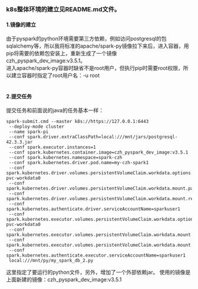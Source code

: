 ### k8s整体环境的建立见README.md文件。

#### 1.镜像的建立
由于pyspark的python环境需要第三方依赖，例如访问postgresql的包sqlalchemy等，所以我将标准的apache/spark-py镜像拉下来后，进入容器，用pip将需要的依赖包安装上，重新生成了一个镜像czh_pyspark_dev_image:v3.5.1。 <br/>
进入apache/spark-py容器时缺省不是root用户，但执行pip时需要root权限，所以建立容器时指定了root用户名：-u root <br/>
<br/>
#### 2.提交任务
提交任务和前面说的java的任务基本一样：
```
spark-submit.cmd --master k8s://https://127.0.0.1:6443 
 --deploy-mode cluster 
 --name spark-pi 
 --conf spark.driver.extraClassPath=local:///mnt/jars/postgresql-42.3.3.jar 
 --conf spark.executor.instances=1 
 --conf spark.kubernetes.container.image=czh_pyspark_dev_image:v3.5.1 
 --conf spark.kubernetes.namespace=spark-czh 
 --conf spark.kubernetes.driver.pod.name=my-czh-spark1 
 --conf spark.kubernetes.driver.volumes.persistentVolumeClaim.workdata.options.claimName=spark-pvc-workdata0 
 --conf spark.kubernetes.driver.volumes.persistentVolumeClaim.workdata.mount.path=/mnt 
 --conf spark.kubernetes.driver.volumes.persistentVolumeClaim.workdata.mount.readOnly=false 
 --conf spark.kubernetes.authenticate.driver.serviceAccountName=sparkuser1 
 --conf spark.kubernetes.executor.volumes.persistentVolumeClaim.workdata.options.claimName=spark-pvc-workdata0 
 --conf spark.kubernetes.executor.volumes.persistentVolumeClaim.workdata.mount.path=/mnt 
 --conf spark.kubernetes.executor.volumes.persistentVolumeClaim.workdata.mount.readOnly=false 
 --conf spark.kubernetes.authenticate.executor.serviceAccountName=sparkuser1 
 local:///mnt/py/my_spark_db_2.py
 ```
 这里指定了要运行的python文件，另外，增加了一个外部依赖jar。
 使用的镜像是上面新建的镜像：czh_pyspark_dev_image:v3.5.1
